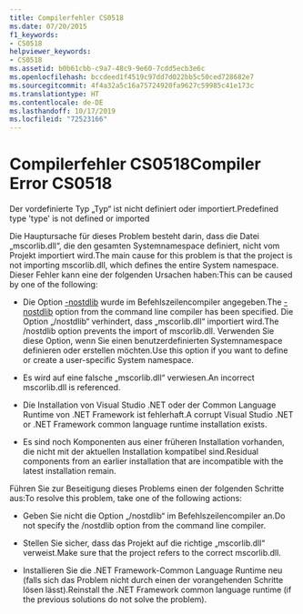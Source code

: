 ```yaml
---
title: Compilerfehler CS0518
ms.date: 07/20/2015
f1_keywords:
- CS0518
helpviewer_keywords:
- CS0518
ms.assetid: b0b61cbb-c9a7-48c9-9e60-7cdd5ecb3e6c
ms.openlocfilehash: bccdeed1f4519c97dd7d022bb5c50ced728682e7
ms.sourcegitcommit: 4f4a32a5c16a75724920fa9627c59985c41e173c
ms.translationtype: HT
ms.contentlocale: de-DE
ms.lasthandoff: 10/17/2019
ms.locfileid: "72523166"
---
```

# <a name="compiler-error-cs0518"></a><span data-ttu-id="8872b-102">Compilerfehler CS0518</span><span class="sxs-lookup"><span data-stu-id="8872b-102">Compiler Error CS0518</span></span>
<span data-ttu-id="8872b-103">Der vordefinierte Typ „Typ“ ist nicht definiert oder importiert.</span><span class="sxs-lookup"><span data-stu-id="8872b-103">Predefined type 'type' is not defined or imported</span></span>  
  
 <span data-ttu-id="8872b-104">Die Hauptursache für dieses Problem besteht darin, dass die Datei „mscorlib.dll“, die den gesamten Systemnamespace definiert, nicht vom Projekt importiert wird.</span><span class="sxs-lookup"><span data-stu-id="8872b-104">The main cause for this problem is that the project is not importing mscorlib.dll, which defines the entire System namespace.</span></span> <span data-ttu-id="8872b-105">Dieser Fehler kann eine der folgenden Ursachen haben:</span><span class="sxs-lookup"><span data-stu-id="8872b-105">This can be caused by one of the following:</span></span>  
  
- <span data-ttu-id="8872b-106">Die Option [-nostdlib](../compiler-options/nostdlib-compiler-option.md) wurde im Befehlszeilencompiler angegeben.</span><span class="sxs-lookup"><span data-stu-id="8872b-106">The [-nostdlib](../compiler-options/nostdlib-compiler-option.md) option from the command line compiler has been specified.</span></span> <span data-ttu-id="8872b-107">Die Option „/nostdlib“ verhindert, dass „mscorlib.dll“ importiert wird.</span><span class="sxs-lookup"><span data-stu-id="8872b-107">The /nostdlib option prevents the import of mscorlib.dll.</span></span> <span data-ttu-id="8872b-108">Verwenden Sie diese Option, wenn Sie einen benutzerdefinierten Systemnamespace definieren oder erstellen möchten.</span><span class="sxs-lookup"><span data-stu-id="8872b-108">Use this option if you want to define or create a user-specific System namespace.</span></span>  
  
- <span data-ttu-id="8872b-109">Es wird auf eine falsche „mscorlib.dll“ verwiesen.</span><span class="sxs-lookup"><span data-stu-id="8872b-109">An incorrect mscorlib.dll is referenced.</span></span>  
  
- <span data-ttu-id="8872b-110">Die Installation von Visual Studio .NET oder der Common Language Runtime von .NET Framework ist fehlerhaft.</span><span class="sxs-lookup"><span data-stu-id="8872b-110">A corrupt Visual Studio .NET or .NET Framework common language runtime installation exists.</span></span>  
  
- <span data-ttu-id="8872b-111">Es sind noch Komponenten aus einer früheren Installation vorhanden, die nicht mit der aktuellen Installation kompatibel sind.</span><span class="sxs-lookup"><span data-stu-id="8872b-111">Residual components from an earlier installation that are incompatible with the latest installation remain.</span></span>  
  
 <span data-ttu-id="8872b-112">Führen Sie zur Beseitigung dieses Problems einen der folgenden Schritte aus:</span><span class="sxs-lookup"><span data-stu-id="8872b-112">To resolve this problem, take one of the following actions:</span></span>  
  
- <span data-ttu-id="8872b-113">Geben Sie nicht die Option „/nostdlib“ im Befehlszeilencompiler an.</span><span class="sxs-lookup"><span data-stu-id="8872b-113">Do not specify the /nostdlib option from the command line compiler.</span></span>  
  
- <span data-ttu-id="8872b-114">Stellen Sie sicher, dass das Projekt auf die richtige „mscorlib.dll“ verweist.</span><span class="sxs-lookup"><span data-stu-id="8872b-114">Make sure that the project refers to the correct mscorlib.dll.</span></span>  
  
- <span data-ttu-id="8872b-115">Installieren Sie die .NET Framework-Common Language Runtime neu (falls sich das Problem nicht durch einen der vorangehenden Schritte lösen lässt).</span><span class="sxs-lookup"><span data-stu-id="8872b-115">Reinstall the .NET Framework common language runtime (if the previous solutions do not solve the problem).</span></span>
